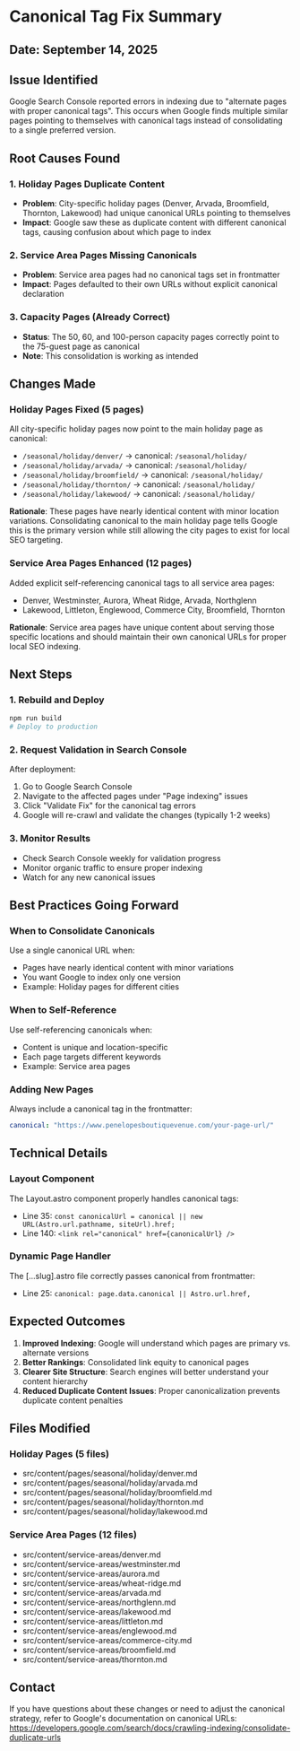 # Canonical Tag Fix Summary

## Date: September 14, 2025

## Issue Identified
Google Search Console reported errors in indexing due to "alternate pages with proper canonical tags". This occurs when Google finds multiple similar pages pointing to themselves with canonical tags instead of consolidating to a single preferred version.

## Root Causes Found

### 1. Holiday Pages Duplicate Content
- **Problem**: City-specific holiday pages (Denver, Arvada, Broomfield, Thornton, Lakewood) had unique canonical URLs pointing to themselves
- **Impact**: Google saw these as duplicate content with different canonical tags, causing confusion about which page to index

### 2. Service Area Pages Missing Canonicals
- **Problem**: Service area pages had no canonical tags set in frontmatter
- **Impact**: Pages defaulted to their own URLs without explicit canonical declaration

### 3. Capacity Pages (Already Correct)
- **Status**: The 50, 60, and 100-person capacity pages correctly point to the 75-guest page as canonical
- **Note**: This consolidation is working as intended

## Changes Made

### Holiday Pages Fixed (5 pages)
All city-specific holiday pages now point to the main holiday page as canonical:
- `/seasonal/holiday/denver/` → canonical: `/seasonal/holiday/`
- `/seasonal/holiday/arvada/` → canonical: `/seasonal/holiday/`
- `/seasonal/holiday/broomfield/` → canonical: `/seasonal/holiday/`
- `/seasonal/holiday/thornton/` → canonical: `/seasonal/holiday/`
- `/seasonal/holiday/lakewood/` → canonical: `/seasonal/holiday/`

**Rationale**: These pages have nearly identical content with minor location variations. Consolidating canonical to the main holiday page tells Google this is the primary version while still allowing the city pages to exist for local SEO targeting.

### Service Area Pages Enhanced (12 pages)
Added explicit self-referencing canonical tags to all service area pages:
- Denver, Westminster, Aurora, Wheat Ridge, Arvada, Northglenn
- Lakewood, Littleton, Englewood, Commerce City, Broomfield, Thornton

**Rationale**: Service area pages have unique content about serving those specific locations and should maintain their own canonical URLs for proper local SEO indexing.

## Next Steps

### 1. Rebuild and Deploy
```bash
npm run build
# Deploy to production
```

### 2. Request Validation in Search Console
After deployment:
1. Go to Google Search Console
2. Navigate to the affected pages under "Page indexing" issues
3. Click "Validate Fix" for the canonical tag errors
4. Google will re-crawl and validate the changes (typically 1-2 weeks)

### 3. Monitor Results
- Check Search Console weekly for validation progress
- Monitor organic traffic to ensure proper indexing
- Watch for any new canonical issues

## Best Practices Going Forward

### When to Consolidate Canonicals
Use a single canonical URL when:
- Pages have nearly identical content with minor variations
- You want Google to index only one version
- Example: Holiday pages for different cities

### When to Self-Reference
Use self-referencing canonicals when:
- Content is unique and location-specific
- Each page targets different keywords
- Example: Service area pages

### Adding New Pages
Always include a canonical tag in the frontmatter:
```yaml
canonical: "https://www.penelopesboutiquevenue.com/your-page-url/"
```

## Technical Details

### Layout Component
The Layout.astro component properly handles canonical tags:
- Line 35: `const canonicalUrl = canonical || new URL(Astro.url.pathname, siteUrl).href;`
- Line 140: `<link rel="canonical" href={canonicalUrl} />`

### Dynamic Page Handler
The [...slug].astro file correctly passes canonical from frontmatter:
- Line 25: `canonical: page.data.canonical || Astro.url.href,`

## Expected Outcomes

1. **Improved Indexing**: Google will understand which pages are primary vs. alternate versions
2. **Better Rankings**: Consolidated link equity to canonical pages
3. **Clearer Site Structure**: Search engines will better understand your content hierarchy
4. **Reduced Duplicate Content Issues**: Proper canonicalization prevents duplicate content penalties

## Files Modified

### Holiday Pages (5 files)
- src/content/pages/seasonal/holiday/denver.md
- src/content/pages/seasonal/holiday/arvada.md
- src/content/pages/seasonal/holiday/broomfield.md
- src/content/pages/seasonal/holiday/thornton.md
- src/content/pages/seasonal/holiday/lakewood.md

### Service Area Pages (12 files)
- src/content/service-areas/denver.md
- src/content/service-areas/westminster.md
- src/content/service-areas/aurora.md
- src/content/service-areas/wheat-ridge.md
- src/content/service-areas/arvada.md
- src/content/service-areas/northglenn.md
- src/content/service-areas/lakewood.md
- src/content/service-areas/littleton.md
- src/content/service-areas/englewood.md
- src/content/service-areas/commerce-city.md
- src/content/service-areas/broomfield.md
- src/content/service-areas/thornton.md

## Contact
If you have questions about these changes or need to adjust the canonical strategy, refer to Google's documentation on canonical URLs: https://developers.google.com/search/docs/crawling-indexing/consolidate-duplicate-urls
